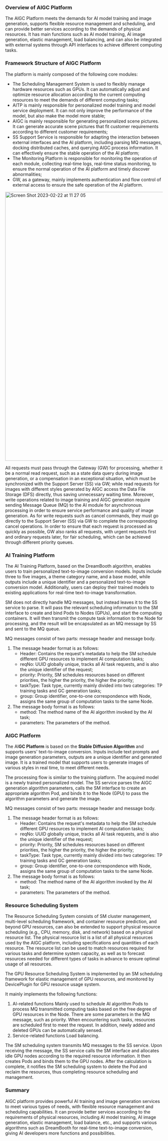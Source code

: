 ### Overview of AIGC Platform

The AIGC Platform meets the demands for AI model training and image generation, supports flexible resource management and scheduling, and can provide better services according to the demands of physical resources. It has main functions such as AI model training, AI image generation, elastic management, load balancing, and can also be integrated with external systems through API interfaces to achieve different computing tasks.

### Framework Structure of AIGC Platform

The platform is mainly composed of the following core modules:

- The Scheduling Management System is used to flexibly manage hardware resources such as GPUs. It can automatically adjust and optimize resource allocation according to the current computing resources to meet the demands of different computing tasks;
- AITP is mainly responsible for personalized model training and model service deployment. It can not only improve the performance of the model, but also make the model more stable;
- AIGC is mainly responsible for generating personalized scene pictures. It can generate accurate scene pictures that fit customer requirements according to different customer requirements;
- SS Support Service is responsible for adapting the interaction between external interfaces and the AI platform, including parsing MQ messages, docking distributed caches, and querying AIGC process information. It can effectively ensure the stable operation of the AI platform;
- The Monitoring Platform is responsible for monitoring the operation of each module, collecting real-time logs, real-time status monitoring, to ensure the normal operation of the AI platform and timely discover abnormalities;
- GW, as a gateway, mainly implements authentication and flow control of external access to ensure the safe operation of the AI platform.

<img width="860" alt="Screen Shot 2023-02-22 at 11 27 05" src="https://user-images.githubusercontent.com/1998680/220514486-e44ecc40-f223-40b8-b592-c31e3e655201.png">



All requests must pass through the Gateway (GW) for processing, whether it be a normal read request, such as a state data query during image generation, or a compensation in an exceptional situation, which must be synchronized with the Support Server (SS) via GW; while read requests for images with different styles generated by AIGC access the Data File Storage (DFS) directly, thus saving unnecessary waiting time. Moreover, write operations related to image training and AIGC generation require sending Message Queue (MQ) to the AI module for asynchronous processing in order to ensure service performance and quality of image generation. As for write requests such as cancel commands, they must go directly to the Support Server (SS) via GW to complete the corresponding cancel operations. In order to ensure that each request is processed as quickly as possible, GW also ranks all requests, with urgent requests first and ordinary requests later, for fair scheduling, which can be achieved through different priority queues.

### AI Training Platform

The AI Training Platform, based on the DreamBooth algorithm, enables users to train personalized text-to-image conversion models. Inputs include three to five images, a theme category name, and a base model, while outputs include a unique identifier and a personalized text-to-image conversion model. Additionally, users can deploy their trained models to existing applications for real-time text-to-image transformation.

SM does not directly handle MQ messages, but instead leaves it to the SS service to parse. It will pass the relevant scheduling information to the SM interface to create and bind Pods to Nodes (GPUs), and start the computing containers. It will then transmit the compute task information to the Node for processing, and the result will be encapsulated as an MQ message by SS and sent to the MQ queue.


MQ messages consist of two parts: message header and message body.

1. The message header format is as follows:
    - Header: Contains the request's metadata to help the SM schedule different GPU resources to implement AI computation tasks;
    - reqNo: UUID globally unique, tracks all AI task requests, and is also the unique identifier of the request;
    - priority: Priority, SM schedules resources based on different priorities, the higher the priority, the higher the priority;
    - taskType: Task type, currently mainly divided into two categories: TP training tasks and GC generation tasks;
    - group: Group identifier, one-to-one correspondence with Node, assigns the same group of computation tasks to the same Node.
2. The message body format is as follows:
    - method: The method name of the AI algorithm invoked by the AI task;
    - parameters: The parameters of the method.
    
    
### AI**GC Platform**

The AI**GC Platform** is based on the **Stable Diffusion Algorithm** and supports users' text-to-image conversion. Inputs include text prompts and image generation parameters, outputs are a unique identifier and generated image. It is a trained model that supports users to generate images of various styles in real time, to meet different needs.

The processing flow is similar to the training platform. The acquired model is a newly trained personalized model. The SS service parses the AIGC generation algorithm parameters, calls the SM interface to create an appropriate algorithm Pod, and binds it to the Node (GPU) to pass the algorithm parameters and generate the image.


MQ messages consist of two parts: message header and message body.

1. The message header format is as follows:
    - Header: Contains the request's metadata to help the SM schedule different GPU resources to implement AI computation tasks;
    - reqNo: UUID globally unique, tracks all AI task requests, and is also the unique identifier of the request;
    - priority: Priority, SM schedules resources based on different priorities, the higher the priority, the higher the priority;
    - taskType: Task type, currently mainly divided into two categories: TP training tasks and GC generation tasks;
    - group: Group identifier, one-to-one correspondence with Node, assigns the same group of computation tasks to the same Node.
2. The message body format is as follows:
    - method: The method name of the AI algorithm invoked by the AI task;
    - parameters: The parameters of the method.

### Resource Scheduling System

The Resource Scheduling System consists of SM cluster management, multi-level scheduling framework, and container resource prediction, and beyond GPU resources, can also be extended to support physical resource scheduling (e.g., CPU, memory, disk, and network) based on a physical resource list. The physical resource list is a list of all physical resources used by the AIGC platform, including specifications and quantities of each resource. The resource list can be used to match resources required for various tasks and determine system capacity, as well as to forecast resources needed for different types of tasks in advance to ensure optimal usage of all resources.

The GPU Resource Scheduling System is implemented by an SM scheduling framework for elastic management of GPU resources, and monitored by DevicePlugin for GPU resource usage system.

It mainly implements the following functions:

1. AI-related functions
Mainly used to schedule AI algorithm Pods to process MQ transmitted computing tasks based on the free degree of GPU resources in the Node. There are some parameters in the MQ message, such as priority. When encountering such tasks, resources are scheduled first to meet the request. In addition, newly added and deleted GPUs can be automatically sensed.
2. Service-related functions
Load balancing.

The SM scheduling system transmits MQ messages to the SS service. Upon receiving the message, the SS service calls the SM interface and allocates idle GPU nodes according to the required resource information. It then creates Pods and binds them to the GPU nodes. After the calculation is complete, it notifies the SM scheduling system to delete the Pod and reclaim the resources, thus completing resource scheduling and management.


### Summary

AIGC platform provides powerful AI training and image generation services to meet various types of needs, with flexible resource management and scheduling capabilities. It can provide better services according to the requirements of physical resources, including AI model training, AI image generation, elastic management, load balance, etc., and supports various algorithms such as DreamBooth for real-time text-to-image conversion, giving AI developers more functions and possibilities.
